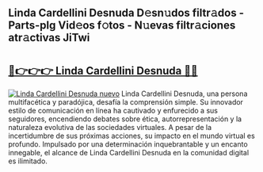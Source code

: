 ## Linda Cardellini Desnuda D𝚎sn𝚞dos filtr𝚊dos - Parts-plg Vid𝚎os f𝚘tos - N𝚞evas filtr𝚊ciones atr𝚊ctivas JiTwi

# <h2><a href="http://mb1b52.tromn.icu/?c=Linda+Cardellini+Desnuda">🔗👉👉👉 Linda Cardellini Desnuda 🔗🔗</a></h2>

[![Linda Cardellini Desnuda nuevo](https://i.imgur.com/pEAQMta.gif)](http://mb1b52.tromn.icu/?c=Linda+Cardellini+Desnuda)
Linda Cardellini Desnuda, una persona multifacética y paradójica, desafía la comprensión simple. Su innovador estilo de comunicación en línea ha cautivado y enfurecido a sus seguidores, encendiendo debates sobre ética, autorrepresentación y la naturaleza evolutiva de las sociedades virtuales. A pesar de la incertidumbre de sus próximas acciones, su impacto en el mundo virtual es profundo. Impulsado por una determinación inquebrantable y un encanto innegable, el alcance de Linda Cardellini Desnuda en la comunidad digital es ilimitado.
